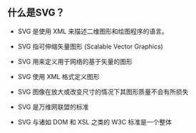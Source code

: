 ## 什么是SVG？

- SVG 是使用 XML 来描述二维图形和绘图程序的语言。
    
- SVG 指可伸缩矢量图形 (Scalable Vector Graphics)
    
- SVG 用来定义用于网络的基于矢量的图形
    
- SVG 使用 XML 格式定义图形
    
- SVG 图像在放大或改变尺寸的情况下其图形质量不会有所损失
    
- SVG 是万维网联盟的标准
    
- SVG 与诸如 DOM 和 XSL 之类的 W3C 标准是一个整体